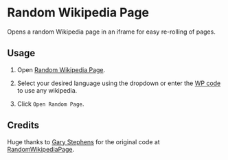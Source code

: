 # Random Wikipedia Page

Opens a random Wikipedia page in an iframe for easy re-rolling of pages.

## Usage

1. Open [Random Wikipedia Page](https://kuuuube.github.io/random-wikipedia-page).

2. Select your desired language using the dropdown or enter the [WP code](https://en.wikipedia.org/wiki/List_of_Wikipedias#Wikipedia_editions) to use any wikipedia.

3. Click `Open Random Page`.

## Credits

Huge thanks to [Gary Stephens](https://github.com/garystephens) for the original code at [RandomWikipediaPage](https://github.com/garystephens/RandomWikipediaPage).
